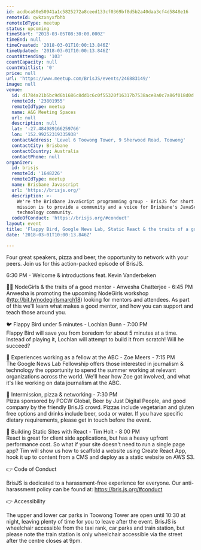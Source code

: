```yaml
---
id: acdbca80e50941a1c5825272a8ceed133cf0369bf8d5b2a40daa3cf4d5848e16
remoteId: qwkzxnyxfbhb
remoteIdType: meetup
status: upcoming
timeStart: '2018-03-05T08:30:00.000Z'
timeEnd: null
timeCreated: '2018-03-01T10:00:13.846Z'
timeUpdated: '2018-03-01T10:00:13.846Z'
countAttending: '103'
countCapacity: null
countWaitlist: '0'
price: null
url: 'https://www.meetup.com/BrisJS/events/246883149/'
image: null
venue:
  id: d1784a21b5bc9d6b1686c8dd1c6c0f55320f16317b7538ace8a0c7a86f018d0d
  remoteId: '23801955'
  remoteIdType: meetup
  name: A&G Meeting Spaces
  url: null
  description: null
  lat: '-27.484989166259766'
  lon: '152.99252319335938'
  contactAddress: 'Level 6 Toowong Tower, 9 Sherwood Road, Toowong'
  contactCity: Brisbane
  contactCountry: Australia
  contactPhone: null
organizer:
  id: brisjs
  remoteId: '1648226'
  remoteIdType: meetup
  name: Brisbane Javascript
  url: 'https://brisjs.org/'
  description: >-
    We're the Brisbane JavaScript programming group - BrisJS for short. Our
    mission is to provide a community and a voice for Brisbane's JavaScript
    technology community.
  codeOfConduct: 'https://brisjs.org/#conduct'
layout: event
title: 'Flappy Bird, Google News Lab, Static React & the traits of a good mentor'
date: '2018-03-01T10:00:13.846Z'

---
```

<p>Four great speakers, pizza and beer, the opportunity to network with your peers. Join us for this action-packed episode of BrisJS.</p> <p>6:30 PM - Welcome &amp; introductions feat. Kevin Vanderbeken</p> <p>👩‍💻 NodeGirls &amp; the traits of a good mentor - Anwesha Chatterjee - 6:45 PM<br/>Anwesha is promoting the upcoming NodeGirls workshop (<a href="http://bit.ly/nodegirlsmarch18" class="linkified">http://bit.ly/nodegirlsmarch18</a>) looking for mentors and attendees. As part of this we'll learn what makes a good mentor, and how you can support and teach those around you.</p> <p>🐦 Flappy Bird under 5 minutes - Lochlan Bunn - 7:00 PM<br/>Flappy Bird will save you from boredom for about 5 minutes at a time. Instead of playing it, Lochlan will attempt to build it from scratch! Will he succeed?</p> <p>📰 Experiences working as a fellow at the ABC - Zoe Meers - 7:15 PM<br/>The Google News Lab Fellowship offers those interested in journalism &amp; technology the opportunity to spend the summer working at relevant organizations across the world. We'll hear how Zoe got involved, and what it's like working on data journalism at the ABC.</p> <p>🍻 Intermission, pizza &amp; networking - 7:30 PM<br/>Pizza sponsored by PCCW Global, Beer by Just Digital People, and good company by the friendly BrisJS crowd. Pizzas include vegetarian and gluten free options and drinks include beer, soda or water. If you have specific dietary requirements, please get in touch before the event.</p> <p>🚧 Building Static Sites with React - Tim Holt - 8:00 PM<br/>React is great for client side applications, but has a heavy upfront performance cost. So what if your site doesn't need to run a single page app? Tim will show us how to scaffold a website using Create React App, hook it up to content from a CMS and deploy as a static website on AWS S3.</p> <p>👉 Code of Conduct</p> <p>BrisJS is dedicated to a harassment-free experience for everyone. Our anti-harassment policy can be found at: <a href="https://bris.js.org/#conduct" class="linkified">https://bris.js.org/#conduct</a></p> <p>👉 Accessibility</p> <p>The upper and lower car parks in Toowong Tower are open until 10:30 at night, leaving plenty of time for you to leave after the event. BrisJS is wheelchair accessible from the taxi rank, car parks and train station, but please note the train station is only wheelchair accessible via the street after the centre closes at 9pm.</p>
